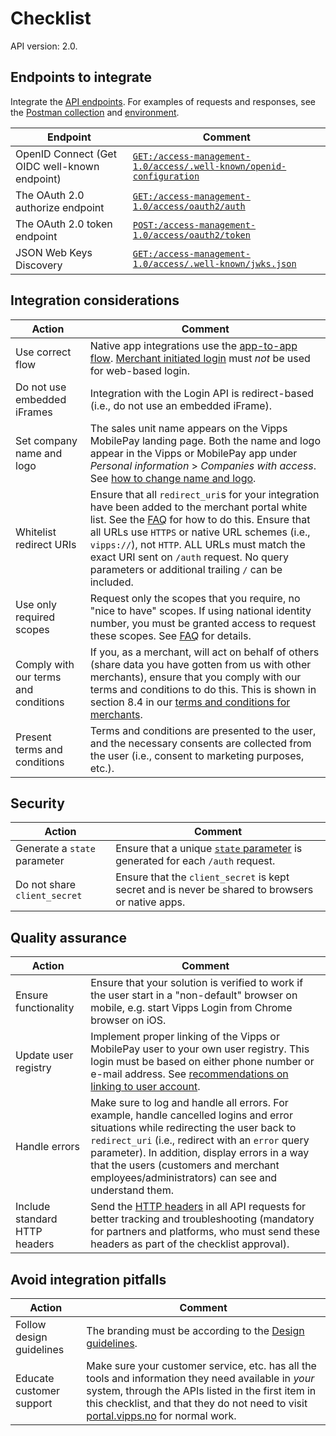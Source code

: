 <!-- START_METADATA
---
title: Login API checklist
sidebar_label: Checklist
sidebar_position: 40
description: Checklist for full integration with the Login API.
pagination_next: null
pagination_prev: null
---
END_METADATA -->

# Checklist

API version: 2.0.

## Endpoints to integrate

Integrate the [API endpoints](https://developer.vippsmobilepay.com/api/login/#tag/Login-API). For examples of requests and responses, see the [Postman collection](/tools/vipps-login-api.postman_collection.json) and [environment](https://github.com/vippsas/vipps-developers/blob/master/tools/vipps-api-global-postman-environment.json).

| Endpoint | Comment |
|----------|---------|
| OpenID Connect (Get OIDC well-known endpoint) | [`GET:/access-management-1.0/access/.well-known/openid-configuration`](https://developer.vippsmobilepay.com/api/login/#tag/Login-API/operation/discoverOpenIDConfiguration) |
| The OAuth 2.0 authorize endpoint | [`GET:/access-management-1.0/access/oauth2/auth`](https://developer.vippsmobilepay.com/api/login/#tag/Login-API/operation/oauthAuth) |
| The OAuth 2.0 token endpoint | [`POST:/access-management-1.0/access/oauth2/token`](https://developer.vippsmobilepay.com/api/login/#tag/Login-API/operation/oauth2Token) |
| JSON Web Keys Discovery | [`GET:/access-management-1.0/access/.well-known/jwks.json`](https://developer.vippsmobilepay.com/api/login/#tag/Login-API/operation/wellKnown) |

## Integration considerations

| Action | Comment                                                                                                                                                                                                                                                                                                                                                                                                                       |
|--------|-------------------------------------------------------------------------------------------------------------------------------------------------------------------------------------------------------------------------------------------------------------------------------------------------------------------------------------------------------------------------------------------------------------------------------|
| Use correct flow   | Native app integrations use the [app-to-app flow](api-guide/overview.md#app-to-app-flow). [Merchant initiated login](api-guide/overview.md#merchant-initiated-login) must *not* be used for web-based login.                                                                                                                                                                                                                  |
| Do not use embedded iFrames | Integration with the Login API is redirect-based (i.e., do not use an embedded iFrame).                                                                                                                                                                                                                                                                                                                                       |
|  Set company name and logo  | The sales unit name appears on the Vipps MobilePay landing page. Both the name and logo appear in the Vipps or MobilePay app under *Personal information* > *Companies with access*. See [how to change name and logo](login-api-faq.md#how-can-i-change-my-name-and-logo).                                                                                                                                             |
|   Whitelist redirect URIs   | Ensure that all `redirect_uri`s for your integration have been added to the merchant portal white list. See the [FAQ](login-api-faq.md#how-can-i-activate-and-set-up-vipps-login) for how to do this. Ensure that all URLs use `HTTPS` or native URL schemes (i.e., `vipps://`), not `HTTP`. ALL URLs must match the exact URI sent on `/auth` request. No query parameters or additional trailing `/` can be included. |
|  Use only required scopes | Request only the scopes that you require, no "nice to have" scopes. If using national identity number, you must be granted access to request these scopes. See [FAQ](login-api-faq.md#who-can-get-access-to-nin-and-how) for details.                                                                                                                                                                                   |
|  Comply with our terms and conditions   | If you, as a merchant, will act on behalf of others (share data you have gotten from us with other merchants), ensure that you comply with our terms and conditions to do this. This is shown in section 8.4 in our [terms and conditions for merchants](api-guide/overview.md#vipps-login-from-phone-number).                                                                                                                |
|    Present terms and conditions | Terms and conditions are presented to the user, and the necessary consents are collected from the user (i.e., consent to marketing purposes, etc.).                                                                                                                                                                                                                                                                           |

## Security

| Action | Comment |
|--------|---------|
| Generate a `state` parameter    | Ensure that a unique [`state` parameter](login-api-faq.md#whats-the-purpose-of-the-state-parameter) is generated for each `/auth` request. |
| Do not share `client_secret`   | Ensure that the `client_secret` is kept secret and is never be shared to browsers or native apps. |

## Quality assurance

| Action | Comment |
|--------|---------|
| Ensure functionality | Ensure that your solution is verified to work if the user start in a "non-default" browser on mobile, e.g. start Vipps Login from Chrome browser on iOS. |
| Update user registry | Implement proper linking of the Vipps or MobilePay user to your own user registry. This login must be based on either phone number or e-mail address. See [recommendations on linking to user account](api-guide/important-information.md#Recommendations-on-linking-to-user-account). |
| Handle errors | Make sure to log and handle all errors. For example, handle cancelled logins and error situations while redirecting the user back to `redirect_uri` (i.e., redirect with an `error` query parameter). In addition, display errors in a way that the users (customers and merchant employees/administrators) can see and understand them. |
| Include standard HTTP headers | Send the [HTTP headers](https://developer.vippsmobilepay.com/docs/knowledge-base/http-headers) in all API requests for better tracking and troubleshooting (mandatory for partners and platforms, who must send these headers as part of the checklist approval). |

## Avoid integration pitfalls

| Action | Comment   |
|--------|-----------|
| Follow design guidelines| The branding must be according to the [Design guidelines](https://developer.vippsmobilepay.com/docs/design-guidelines).|
| Educate customer support| Make sure your customer service, etc. has all the tools and information they need available in *your* system, through the APIs listed in the first item in this checklist, and that they do not need to visit [portal.vipps.no](https://portal.vipps.no) for normal work.|
